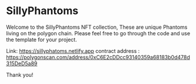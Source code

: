 # SillyPhantoms

Welcome to the SillyPhantoms NFT collection, These are unique Phantoms living on the polygon chain. Please feel free to go through the code and use the template for your project.

Link: https://sillyphatoms.netlify.app
contract address : https://polygonscan.com/address/0xC6E2cDDcc93140359a68183b0d478d315DeD5a89

Thank you!
